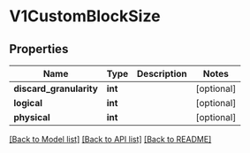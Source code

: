 # V1CustomBlockSize

## Properties
Name | Type | Description | Notes
------------ | ------------- | ------------- | -------------
**discard_granularity** | **int** |  | [optional] 
**logical** | **int** |  | [optional] 
**physical** | **int** |  | [optional] 

[[Back to Model list]](../README.md#documentation-for-models) [[Back to API list]](../README.md#documentation-for-api-endpoints) [[Back to README]](../README.md)


